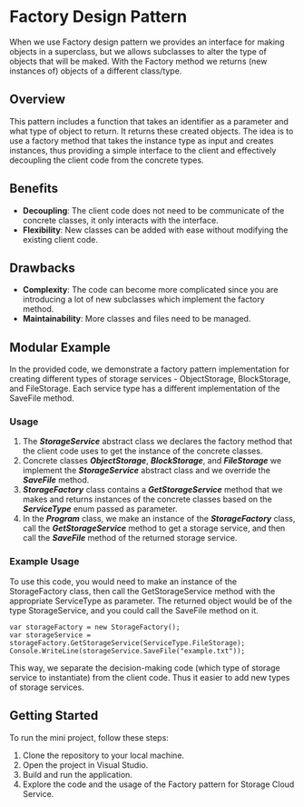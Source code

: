 
# Factory Design Pattern
When we use Factory design pattern we provides an interface for making objects in a superclass, but we allows subclasses to alter the type of objects that will be maked. With the Factory method we returns (new instances of) objects of a different class/type.
## Overview
This pattern includes a function that takes an identifier as a parameter and what type of object to return. It returns these created objects. The idea is to use a factory method that takes the instance type as input and creates instances, thus providing a simple interface to the client and effectively decoupling the client code from the concrete types.
## Benefits
- **Decoupling**: The client code does not need to be communicate of the concrete classes, it only interacts with the interface.
- **Flexibility**: New classes can be added with ease without modifying the existing client code.

## Drawbacks

- **Complexity**: The code can become more complicated since you are introducing a lot of new subclasses which implement the factory method.
- **Maintainability**: More classes and files need to be managed.

## Modular Example 

In the provided code, we demonstrate a factory pattern implementation for creating different types of storage services - ObjectStorage, BlockStorage, and FileStorage. Each service type has a different implementation of the SaveFile method.

### Usage 
1. The ***StorageService*** abstract class we declares the factory method that the client code uses to get the instance of the concrete classes.
2. Concrete classes ***ObjectStorage***, ***BlockStorage***, and ***FileStorage*** we implement the ***StorageService*** abstract class and we override the ***SaveFile*** method.
3. ***StorageFactory*** class contains a ***GetStorageService*** method that we makes and returns instances of the concrete classes based on the ***ServiceType*** enum passed as parameter.
4. In the ***Program*** class, we make an instance of the ***StorageFactory*** class, call the ***GetStorageService*** method to get a storage service, and then call the ***SaveFile*** method of the returned storage service.


### Example Usage
To use this code, you would need to make an instance of the StorageFactory class, then call the GetStorageService method with the appropriate ServiceType as parameter. The returned object would be of the type StorageService, and you could call the SaveFile method on it. 

   ```
var storageFactory = new StorageFactory();
var storageService = storageFactory.GetStorageService(ServiceType.FileStorage);
Console.WriteLine(storageService.SaveFile("example.txt"));
  ```

This way, we separate the decision-making code (which type of storage service to instantiate) from the client code. Thus it easier to add new types of storage services.
## Getting Started

To run the mini project, follow these steps:
1. Clone the repository to your local machine.
2. Open the project in Visual Studio.
3. Build and run the application.
4. Explore the code and the usage of the Factory pattern for Storage Cloud Service.